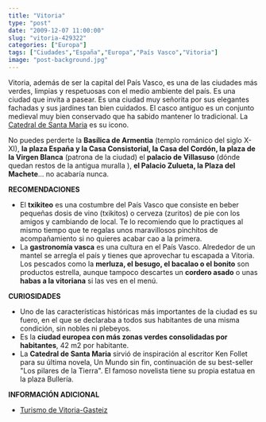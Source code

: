 ```yaml
---
title: "Vitoria"
type: "post"
date: "2009-12-07 11:00:00"
slug: "vitoria-429322"
categories: ["Europa"]
tags: ["Ciudades","España","Europa","País Vasco","Vitoria"]
image: "post-background.jpg"
---
```


[](/wp-content/uploads/2009/12/429322-204104.jpg)

Vitoria, además de ser la capital del País Vasco, es una de las ciudades más verdes, limpias y respetuosas con el medio ambiente del país. Es una ciudad que invita a pasear. Es una ciudad muy señorita por sus elegantes fachadas y sus jardines tan bien cuidados. El casco antiguo es un conjunto medieval muy bien conservado que ha sabido mantener lo tradicional. La [Catedral de Santa Maria](http://www.catedralvitoria.com) es su icono.

[](/wp-content/uploads/2009/12/429322-204102.jpg)No puedes perderte la **Basílica de Armentia** (templo románico del siglo X-XI), **la plaza España y la Casa Consistorial, la Casa del Cordón, la plaza de la Virgen Blanca** (patrona de la ciudad) el **palacio de Villasuso** (dónde quedan restos de la antigua muralla ), **el Palacio Zulueta, la Plaza del Machete**... no acabaría nunca.

 **RECOMENDACIONES**

- El **txikiteo** es una costumbre del País Vasco que consiste en beber pequeñas dosis de vino (txikitos) o[](/wp-content/uploads/2009/12/429322-204105.jpg) cerveza (zuritos) de pie con los amigos y cambiando de local. Te lo recomiendo que lo practiques al mismo tiempo que te regalas unos maravillosos pinchitos de acompañamiento si no quieres acabar cao a la primera.
- La **gastronomía vasca** es una cultura en el País Vasco. Alrededor de un mantel se arregla el país y tienes que aprovechar tu escapada a Vitoria. Los pescados como la **merluza, el besugo, el bacalao o el bonito** son productos estrella, aunque tampoco descartes un **cordero asado** o unas **habas a la vitoriana** si las ves en el menú.

 **CURIOSIDADES**

- Uno de las características históricas más importantes de la ciudad es su fuero, en el que se declaraba a todos sus habitantes de una misma condición, sin nobles ni plebeyos.
- Es la **ciudad europea con más zonas verdes consolidadas por habitantes**, 42 m2 por habitante.
- La **Catedral de Santa Maria** sirvió de inspiración al escritor Ken Follet para su última novela, Un Mundo sin fin, continuación de su best-seller "Los pilares de la Tierra". El famoso novelista tiene su propia estatua en la plaza Bullería.

 **INFORMACIÓN ADICIONAL**

- [Turismo de Vitoria-Gasteiz](http://www.vitoria-gasteiz.org/we027/http/html/es/07.shtml)